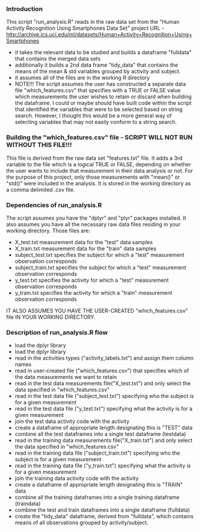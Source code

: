 ### Introduction

This script "run_analysis.R" reads in the raw data set from the "Human Activity Recognition Using Smartphones Data Set" project
URL - http://archive.ics.uci.edu/ml/datasets/Human+Activity+Recognition+Using+Smartphones
- it takes the relevant data to be studied and builds a dataframe "fulldata" that contains the merged data sets
- additionally it builds a 2nd data frame "tidy_data" that contains the means of the mean & std variables grouped by activity and subject.
- it assumes all of the files are in the working R directory
- NOTE!!! The script assumes the user has constructed a separate data file "which_features.csv" that specifies with a TRUE or FALSE value which measurements the user wishes to retain or discard when building the dataframe.
I could or maybe should have built code within the script that identified the variables that were to be selected based on string search.
However, I thought this would be a more general way of selecting variables that may not easily conform to a string search.


### Building the "which_features.csv" file - SCRIPT WILL NOT RUN WITHOUT THIS FILE!!!

This file is derived from the raw data set "features.txt" file.
It adds a 3rd variable to the file which is a logical TRUE or FALSE,
depending on whether the user wants to include that measurement in their data analysis or not.
For the purpose of this project, only those measurements with "mean()" or "std()" were included in the analysis.
It is stored in the working directory as a comma delimited .csv file.


### Dependencies of run_analysis.R

The script assumes you have the "dplyr" and "plyr" packages installed.
It also assumes you have all the necessary raw data files residing in your working directory.
Those files are:
- X_test.txt            measurement data for the "test" data samples
- X_train.txt           measurement data for the "train" data samples
- subject_test.txt		specifies the subject for which a "test" measurement observation corresponds
- subject_train.txt     specifies the subject for which a "test" measurement observation corresponds
- y_test.txt            specifies the activity for which a "test" measurement observation corresponds
- y_train.txt           specifies the activity for which a "train" measurement observation corresponds

IT ALSO ASSUMES YOU HAVE THE USER-CREATED "which_features.csv" file IN YOUR WORKING DIRECTORY.


### Description of run_analysis.R flow

- load the dplyr library
- load the dplyr library
- read in the activities types ("activity_labels.txt") and assign them column names
- read in user-created file ("which_features.csv") that specifies which of the data measurements we want to retain
- read in the test data measurements file("X_test.txt") and only select the data specified in "which_features.csv"
- read in the test data file ("subject_test.txt") specifying who the subject is for a given measurement
- read in the test data file ("y_test.txt") specifying what the activity is for a given measurement
- join the test data activity code with the activity
- create a dataframe of appropriate length designating this is "TEST" data
- combine all the test dataframes into a single test dataframe (testdata)
- read in the training data measurements file("X_train.txt") and only select the data specified in "which_features.csv"
- read in the training data file ("subject_train.txt") specifying who the subject is for a given measurement
- read in the training data file ("y_train.txt") specifying what the activity is for a given measurement
- join the training data activity code with the activity
- create a dataframe of appropriate length designating this is "TRAIN" data
- combine all the training dataframes into a single training dataframe (traindata)
- combine the test and train dataframes into a single dataframe (fulldata)
- create the "tidy_data" dataframe, derived from "fulldata", which contains means of all observations grouped by activity/subject.
